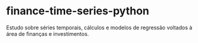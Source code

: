 # finance-time-series-python
Estudo sobre séries temporais, cálculos e modelos de regressão voltados à área de finanças e investimentos.
